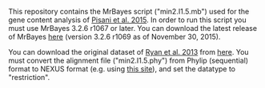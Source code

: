 This repository contains the MrBayes script ("min2.I1.5.mb") used for the gene content analysis of [Pisani et al. 2015](http://www.pnas.org/content/early/2015/11/24/1518127112.abstract).
In order to run this script you must use MrBayes 3.2.6 r1067 or later. You can download the latest release of MrBayes [here](http://mrbayes.sourceforge.net/download.php) (version 3.2.6 r1069 as of November 30, 2015).

You can download the original dataset of [Ryan et al. 2013](https://www.sciencemag.org/content/342/6164/1242592) from [here](http://research.nhgri.nih.gov/manuscripts/Baxevanis/science2013_supplement/). You must convert the alignment file ("min2.I1.5.phy") from Phylip (sequential) format to NEXUS format (e.g. using [this site](http://www.hiv.lanl.gov/content/sequence/FORMAT_CONVERSION/form.html)), and set the datatype to "restriction".
